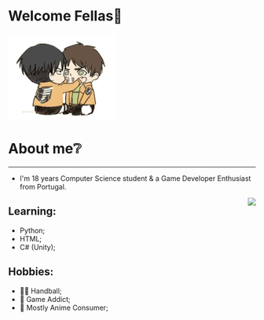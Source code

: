 # Welcome Fellas👋
![Alt text](eren-levi.gif)
# About me❔
--------------------------------------------------------------
- I'm 18 years Computer Science student & a Game Developer Enthusiast from Portugal.
<img align = "right" src= "https://c.tenor.com/0MDPQCOby_UAAAAC/atsushi-murasakibara-murasakibara.gif"/>

<h2> Learning: </h2>

* Python;
* HTML;
* C# (Unity);

<h2> Hobbies: </h2>

* 🤾‍♂️ Handball;
* 👾 Game Addict;
* 🧸 Mostly Anime Consumer;

<!--
**diogomsmiranda/diogomsmiranda** is a ✨ _special_ ✨ repository because its `README.md` (this file) appears on your GitHub profile.

Here are some ideas to get you started:

- 🔭 I’m currently working on ...
- 🌱 I’m currently learning ...
- 👯 I’m looking to collaborate on ...
- 🤔 I’m looking for help with ...
- 💬 Ask me about ...
- 📫 How to reach me: ...
- 😄 Pronouns: ...
- ⚡ Fun fact: ...
-->
